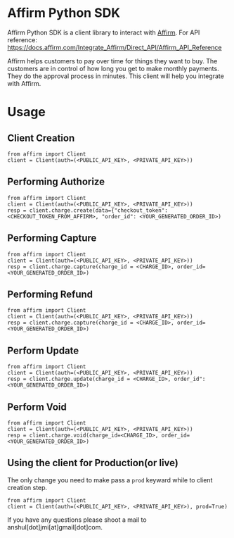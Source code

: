# Affirm Python SDK

Affirm Python SDK is a client library to interact with [Affirm](https://www.affirm.com/). For API reference: https://docs.affirm.com/Integrate_Affirm/Direct_API/Affirm_API_Reference

Affirm helps customers to pay over time for things they want to buy. The customers are in control of how long you get to make monthly payments. They do the approval process in minutes. This client will help you integrate with Affirm.


# Usage
## Client Creation

    from affirm import Client
    client = Client(auth=(<PUBLIC_API_KEY>, <PRIVATE_API_KEY>))

## Performing Authorize

    from affirm import Client
    client = Client(auth=(<PUBLIC_API_KEY>, <PRIVATE_API_KEY>))
    resp = client.charge.create(data={"checkout_token":<CHECKOUT_TOKEN_FROM_AFFIRM>, "order_id": <YOUR_GENERATED_ORDER_ID>)

## Performing Capture

    from affirm import Client
    client = Client(auth=(<PUBLIC_API_KEY>, <PRIVATE_API_KEY>))
    resp = client.charge.capture(charge_id = <CHARGE_ID>, order_id=<YOUR_GENERATED_ORDER_ID>)
    
## Performing Refund

    from affirm import Client
    client = Client(auth=(<PUBLIC_API_KEY>, <PRIVATE_API_KEY>))
    resp = client.charge.capture(charge_id = <CHARGE_ID>, order_id= <YOUR_GENERATED_ORDER_ID>)

## Perform Update

    from affirm import Client
    client = Client(auth=(<PUBLIC_API_KEY>, <PRIVATE_API_KEY>))
    resp = client.charge.update(charge_id = <CHARGE_ID>, order_id": <YOUR_GENERATED_ORDER_ID>)

## Perform Void

    from affirm import Client
    client = Client(auth=(<PUBLIC_API_KEY>, <PRIVATE_API_KEY>))
    resp = client.charge.void(charge_id=<CHARGE_ID>, order_id=<YOUR_GENERATED_ORDER_ID>)

## Using the client for Production(or live)
The only change you need to make pass a `prod` keyward while to client creation step.

    from affirm import Client
    client = Client(auth=(<PUBLIC_API_KEY>, <PRIVATE_API_KEY>), prod=True)

    
If you have any questions please shoot a mail to anshul[dot]jmi[at]gmail[dot]com.
